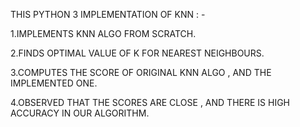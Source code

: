 THIS PYTHON 3 IMPLEMENTATION OF KNN : -

1.IMPLEMENTS KNN ALGO FROM SCRATCH.

2.FINDS OPTIMAL VALUE OF K FOR NEAREST NEIGHBOURS.

3.COMPUTES THE SCORE OF ORIGINAL KNN ALGO , AND THE IMPLEMENTED ONE.

4.OBSERVED THAT THE SCORES ARE CLOSE , AND THERE IS HIGH ACCURACY IN OUR ALGORITHM.
